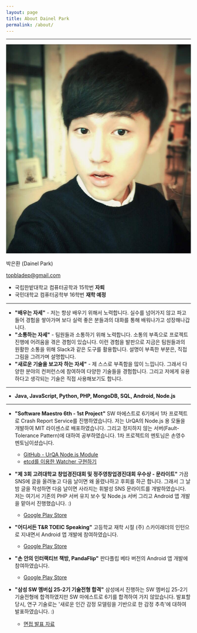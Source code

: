 ```yaml
---
layout: page
title: About Dainel Park
permalink: /about/
---
```

---
![](https://raw.githubusercontent.com/DainelPark/dainelpark.github.io/master/images/profile_img.jpeg)

박은환 (Dainel Park)

topbladep@gmail.com

- 국립한밭대학교 컴퓨터공학과 15학번 **자퇴**
- 국민대학교 컴퓨터공학부 16학번 **재학 예정**

---

- **"배우는 자세"** - 저는 항상 배우기 위해서 노력합니다. 실수를 넘어가지 않고 파고들어 경험을 쌓아가며 보다 실력 좋은 분들과의 대화를 통해 배워나가고 성장해나갑니다.
- **"소통하는 자세"** - 팀원들과 소통하기 위해 노력합니다. 소통의 부족으로 프로젝트 진행에 어려움을 겪은 경험이 있습니다. 이런 경험을 발판으로 지금은 팀원들과의 원활한 소통을 위해 Slack과 같은 도구를 활용합니다. 설명이 부족한 부분은, 직접 그림을 그려가며 설명합니다.
- **"새로운 기술을 보고자 하는 자세"** - 제 스스로 부족함을 많이 느낍니다. 그래서 다양한 분야의 컨퍼런스에 참여하여 다양한 기술들을 경험합니다. 그리고 저에게 유용하다고 생각되는 기술은 직접 사용해보기도 합니다.

---

- **Java, JavaScript, Python, PHP, MongoDB, SQL, Android, Node.js**

---

- **"Software Maestro 6th - 1st Project"** 
SW 마에스트로 6기에서 1차 프로젝트로 Crash Report Service를 진행하였습니다. 
저는 UrQA의 Node.js 용 모듈을 개발하여 MIT 라이센스로 배포하였습니다. 그리고 정지하지 않는 서버(Fault-Tolerance Pattern)에 대하여 공부하였습니다. 1차 프로젝트의 멘토님은 손영수 멘토님이셨습니다. 
	- [GitHub - UrQA Node.js Module](https://github.com/UrQA/URQA-Client-Node)
	- [etcd를 이용한 Watcher 구현하기](http://www.slideshare.net/parkdainel/etcd-db-watcher)

- **"제 3회 고려대학교 창업경진대회 및 정주영창업경진대회 우수상 - 문라이트"**
가끔 SNS에 글을 올려놓고 다음 날이면 왜 올렸나하고 후회를 하곤 합니다. 그래서 그 날 밤 글을 작성하면 다음 날이면 사라지는 휘발성 SNS 문라이트를 개발하였습니다. 
저는 여기서 기존의 PHP 서버 유지 보수 및 Node.js 서버 그리고 Android 앱 개발을 맡아서 진행했습니다. :)
	- [Google Play Store](https://play.google.com/store/apps/details?id=com.moonwrite.moonwrite&hl=ko)

- **"어디서든 T&R TOEIC Speaking"** 
고등학교 재학 시절 (주) 스카이래더의 인턴으로 지내면서 Android 앱 개발에 참여하였습니다. 
	- [Google Play Store](https://play.google.com/store/apps/details?id=kr.co.skyladder.tnr&hl=ko)

- **"손 안의 인터랙티브 책방, PandaFlip"**
판다플립 베타 버전의 Android 앱 개발에 참여하였습니다. 
	- [Google Play Store](https://play.google.com/store/apps/details?id=com.pandaflip.app)

- **"삼성 SW 멤버십 25-2기 기술전형 합격"**
삼성에서 진행하는 SW 멤버십 25-2기 기술전형에 합격하였지만 SW 마에스트로 6기를 합격하여 가지 않았습니다. 발표할 당시, 연구 기술로는 '새로운 인간 감정 모델링을 기반으로 한 감정 추측'에 대하여 발표하였습니다. :)
	- [면접 발표 자료](http://www.slideshare.net/parkdainel/ss-49085819)